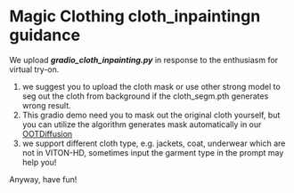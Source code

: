 # Magic Clothing cloth_inpaintingn guidance

We upload ***gradio_cloth_inpainting.py*** in response to the enthusiasm for virtual try-on.

1. we suggest you to upload the cloth mask or use other strong model to seg out the cloth from background if the cloth_segm.pth generates wrong result.
2. This gradio demo need you to mask out the original cloth yourself, but you can utilize the algorithm generates mask automatically in our [OOTDiffusion](https://github.com/levihsu/OOTDiffusion) 
3. we support different cloth type, e.g. jackets, coat, underwear which are not in VITON-HD, sometimes input the garment type in the prompt may help you!

Anyway, have fun!
